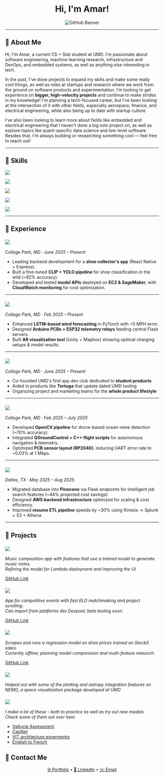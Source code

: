 <!-- Banner -->

<h1 align="center">Hi, I'm Amar!</h1>
<p align="center">
  <img src="https://img.shields.io/badge/CS/ML+Stat%20@%20UMD-3B82F6?style=for-the-badge&logo=github&logoColor=white" alt="GitHub Banner" />
</p>

---

## 🔹 About Me
Hi, I'm Amar, a current CS + Stat student at UMD. I'm passionate about software engineering, machine learning research, infrastructure and DevOps, and embedded systems, as well as anything else interesting in tech.  

In the past, I've done projects to expand my skills and make some really cool things, as well as roles at startups and research where we work from the ground on software products and experimentation. I’m looking to get experience on **bigger, high-velocity projects** and continue to make strides in my knowledge! I'm planning a tech-focused career, but I've been looking at the intersection of it with other fields, especially aerospace, finance, and electrical engineering, while also being up to date with startup culture

I've also been looking to learn more about fields like embedded and electrical engineering that I haven't done a big solo project on, as well as explore topics like quant-specific data science and low-level software. Besides that, I'm always building or researching something cool — feel free to reach out!

---

## 🔹 Skills

<p>
  <!-- Languages -->
  <img src="https://img.shields.io/badge/Languages-Python%20%7C%20JavaScript%2FTypeScript%20%7C%20HTML%20%7C%20CSS%20%7C%20Java%20%7C%20C%20%7C%20C%2B%2B%20%7C%20C%23%20%7C%20R%20%7C%20Rust-60A5FA?style=for-the-badge&logoColor=white" /> <br>

  <!-- App Development -->
  <img src="https://img.shields.io/badge/App%20Development-Express%20%7C%20Vue%20%7C%20Flask%20%7C%20Node.js%20%7C%20Django%20%7C%20React%2FNext-93C5FD?style=for-the-badge&logoColor=white" /> <br>

  <!-- Data / Analytics -->
  <img src="https://img.shields.io/badge/Data%20%2F%20Analytics-SQL%20%7C%20MongoDB%20%7C%20Firebase%20%7C%20Tableau%20%7C%20Pandas%20%7C%20NumPy%20%7C%20OpenCV%20%7C%20Hadoop%20%7C%20Spark-60A5FA?style=for-the-badge&logoColor=white" /> <br>

  <!-- Machine Learning -->
  <img src="https://img.shields.io/badge/Machine%20Learning-Scikit--Learn%20%7C%20TensorFlow%20%7C%20PyTorch%20%7C%20HuggingFace%20%7C%20LangChain-93C5FD?style=for-the-badge&logoColor=white" /> <br>

  <!-- Cloud & DevOps -->
  <img src="https://img.shields.io/badge/Cloud%20%26%20DevOps-AWS%20%7C%20GCP%20%7C%20Docker%20%7C%20Kubernetes%20%7C%20Git%2FGitHub-3B82F6?style=for-the-badge&logoColor=white" /> <br>
</p>

---

## 🔹 Experience

### <img src="https://img.shields.io/badge/Software%20Development%20Intern-Narb-60A5FA?style=for-the-badge&logoColor=white" />  
*College Park, MD · June 2025 – Present*  
- Leading backend development for a **shoe collector’s app** (React Native + Express).  
- Built a fine-tuned **CLIP + YOLO pipeline** for shoe classification in the wild (~82% accuracy).  
- Developed and tested **model APIs** deployed on **EC2 & SageMaker**, with **CloudWatch monitoring** for cost optimization.  

---

### <img src="https://img.shields.io/badge/Machine%20Learning%20Research%20Assistant-UMD-93C5FD?style=for-the-badge&logoColor=white" />  
*College Park, MD · Feb 2025 – Present*  
- Enhanced **LSTM-based wind forecasting** in PyTorch with <5 MPH error.  
- Designed **Arduino PCBs + ESP32 telemetry relays** feeding central Flask servers.  
- Built **AR visualization tool** (Unity + Mapbox) showing optimal charging setups & model results.  

---

### <img src="https://img.shields.io/badge/Machine%20Learning%20Co%20Founder-TerpLabs-93C5FD?style=for-the-badge&logoColor=white" />  
*College Park, MD · June 2025 – Present*  
- Co-founded UMD's first app dev club dedicated to **student products**
- Aided in products like **Tortuga** that update dated UMD tooling
- Organizing project and marketing teams for the **whole product lifestyle**

---
### <img src="https://img.shields.io/badge/Robotics%20Researcher-NGC%20Innovation%20Lab-3B82F6?style=for-the-badge&logoColor=white" />  
*College Park, MD · Feb 2025 – July 2025*  
- Developed **OpenCV pipeline** for drone-based ocean-mine detection (~70% accuracy).  
- Integrated **QGroundControl + C++ flight scripts** for autonomous navigation & telemetry.  
- Optimized **PCB sensor layout (RP2040)**, reducing UART error rate to ~0.03% at 1 Mbps.  

---

### <img src="https://img.shields.io/badge/Software%20Engineer%20Intern-BuildUrFuture-60A5FA?style=for-the-badge&logoColor=white" />  
*Dallas, TX · May 2025 – Aug 2025*  
- Migrated database into **Pinecone** via Flask endpoints for intelligent job search features (~44% projected cost savings).  
- Designed **AWS backend infrastructure** optimized for scaling & cost efficiency.  
- Improved **resume ETL pipeline** speeds by ~30% using Kinesis → Splunk + S3 + Athena.  

---

## 🔹 Projects

### <img src="https://img.shields.io/badge/PianoAI-9D7EDB?style=for-the-badge&logoColor=white" />
*Music composition app with features that use a trained model to generate music notes.  
Refining the model for Lambda deployment and improving the UI.*

[GitHub Link](https://github.com/AmarDhillon05/PianoAi-v2)


### <img src="https://img.shields.io/badge/Echelon-8B5CF6?style=for-the-badge&logoColor=white" />
*App for competitive events with fast ELO matchmaking and project scrolling.  
Can import from platforms like Devpost; beta testing soon.*

[GitHub Link](https://github.com/AmarDhillon05/echelon)


### <img src="https://img.shields.io/badge/$hoes-DC2626?style=for-the-badge&logoColor=white" />
*Scrapes and runs a regression model on shoe prices trained on StockX sales.  
Currently offline; planning model compression and multi-feature relaunch.*

[GitHub Link](https://github.com/AmarDhillon05/Shoes)


### <img src="https://img.shields.io/badge/NEMO-7393B3?style=for-the-badge&logoColor=white" />
*Helped out with some of the plotting and astropy integration features on NEMO, a 
space visualization package developed at UMD*


### <img src="https://img.shields.io/badge/Data Science/ML notebooks-811331?style=for-the-badge&logoColor=white" />
*I make a lot of these - both to practice as well as try out new models. Check some of them out over here*
- [Valkyrie Assessment](https://github.com/AmarDhillon05/Valkyrie-Assessment)
- [CapNet](https://github.com/AmarDhillon05/CapNet)
- [VIT architecture experments](https://github.com/AmarDhillon05/Vision-transformer-on-CIFAR-100)
- [English to French](https://github.com/AmarDhillon05/English-to-French-transformer)


## 🔹 Contact Me

<p align="center">
  <a href="https://site.adh05.com">🌐 Portfolio</a> • 
  <a href="https://www.linkedin.com/in/amar-dhillon-917537261/">💼 LinkedIn</a> • 
  <a href="mailto:adhillon053@gmail.com">✉️ Email</a>
</p>
